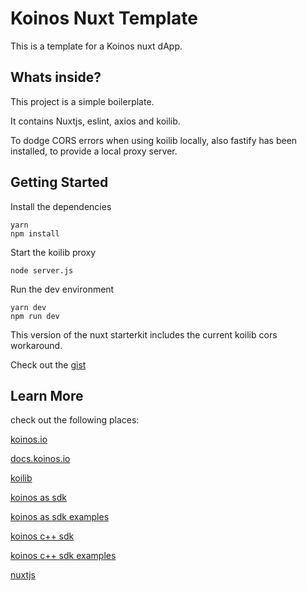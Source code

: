 # Koinos Nuxt Template

This is a template for a Koinos nuxt dApp.

## Whats inside?
This project is a simple boilerplate. 

It contains Nuxtjs, eslint, axios and koilib. 

To dodge CORS errors when using koilib locally, also fastify has been installed, to provide a local proxy server.


## Getting Started
Install the dependencies
```
yarn 
npm install
```
Start the koilib proxy 
```
node server.js
````
Run the dev environment
``` 
yarn dev
npm run dev
```

This version of the nuxt starterkit includes the current koilib cors workaround.

Check out the [gist](https://github.com/joticajulian/kondor/blob/main/server.js)

## Learn More

check out the following places:

[koinos.io](https://koinos.io)

[docs.koinos.io](https://docs.koinos.io)

[koilib](https://github.com/joticajulian/koilib)

[koinos as sdk](https://github.com/roaminroe/koinos-as-sdk)

[koinos as sdk examples](https://github.com/roaminroe/koinos-as-sdk-examples)

[koinos c++ sdk](https://github.com/koinos/koinos-sdk-cpp)

[koinos c++ sdk examples](https://github.com/koinos/koinos-contract-examples)

[nuxtjs](https://nuxtjs.org/examples/routing/hello-world)
